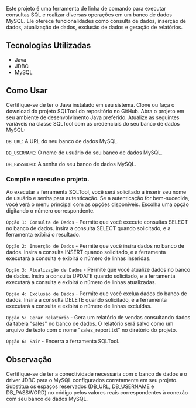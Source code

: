 
Este projeto é uma ferramenta de linha de comando para executar consultas SQL e realizar diversas operações em um banco de dados MySQL. Ele oferece funcionalidades como consulta de dados, inserção de dados, atualização de dados, exclusão de dados e geração de relatórios.

## Tecnologias Utilizadas

- Java
- JDBC
- MySQL

## Como Usar

Certifique-se de ter o Java instalado em seu sistema.
Clone ou faça o download do projeto SQLTool do repositório no GitHub.
Abra o projeto em seu ambiente de desenvolvimento Java preferido.
Atualize as seguintes variáveis na classe SQLTool com as credenciais do seu banco de dados MySQL:

`DB_URL`: A URL do seu banco de dados MySQL.

`DB_USERNAME`: O nome de usuário do seu banco de dados MySQL.

`DB_PASSWORD`: A senha do seu banco de dados MySQL.

### Compile e execute o projeto.

Ao executar a ferramenta SQLTool, você será solicitado a inserir seu nome de usuário e senha para autenticação. Se a autenticação for bem-sucedida, você verá o menu principal com as opções disponíveis. Escolha uma opção digitando o número correspondente.

`Opção 1: Consulta de Dados` - Permite que você execute consultas SELECT no banco de dados. Insira a consulta SELECT quando solicitado, e a ferramenta exibirá o resultado.

`Opção 2: Inserção de Dados` - Permite que você insira dados no banco de dados. Insira a consulta INSERT quando solicitado, e a ferramenta executará a consulta e exibirá o número de linhas inseridas.

`Opção 3: Atualização de Dados` - Permite que você atualize dados no banco de dados. Insira a consulta UPDATE quando solicitado, e a ferramenta executará a consulta e exibirá o número de linhas atualizadas.

`Opção 4: Exclusão de Dados` - Permite que você exclua dados do banco de dados. Insira a consulta DELETE quando solicitado, e a ferramenta executará a consulta e exibirá o número de linhas excluídas.

`Opção 5: Gerar Relatório` - Gera um relatório de vendas consultando dados da tabela "sales" no banco de dados. O relatório será salvo como um arquivo de texto com o nome "sales_report.txt" no diretório do projeto.

`Opção 6: Sair` - Encerra a ferramenta SQLTool.

## Observação

Certifique-se de ter a conectividade necessária com o banco de dados e o driver JDBC para o MySQL configurados corretamente em seu projeto. Substitua os espaços reservados (DB_URL, DB_USERNAME e DB_PASSWORD) no código pelos valores reais correspondentes à conexão com seu banco de dados MySQL.
